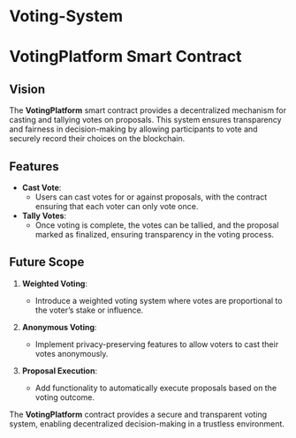 # Voting-System

# VotingPlatform Smart Contract

## Vision

The **VotingPlatform** smart contract provides a decentralized mechanism for casting and tallying votes on proposals. This system ensures transparency and fairness in decision-making by allowing participants to vote and securely record their choices on the blockchain.

## Features

- **Cast Vote**:
  - Users can cast votes for or against proposals, with the contract ensuring that each voter can only vote once.
- **Tally Votes**:
  - Once voting is complete, the votes can be tallied, and the proposal marked as finalized, ensuring transparency in the voting process.

## Future Scope

1. **Weighted Voting**:

   - Introduce a weighted voting system where votes are proportional to the voter’s stake or influence.

2. **Anonymous Voting**:

   - Implement privacy-preserving features to allow voters to cast their votes anonymously.

3. **Proposal Execution**:
   - Add functionality to automatically execute proposals based on the voting outcome.

The **VotingPlatform** contract provides a secure and transparent voting system, enabling decentralized decision-making in a trustless environment.
